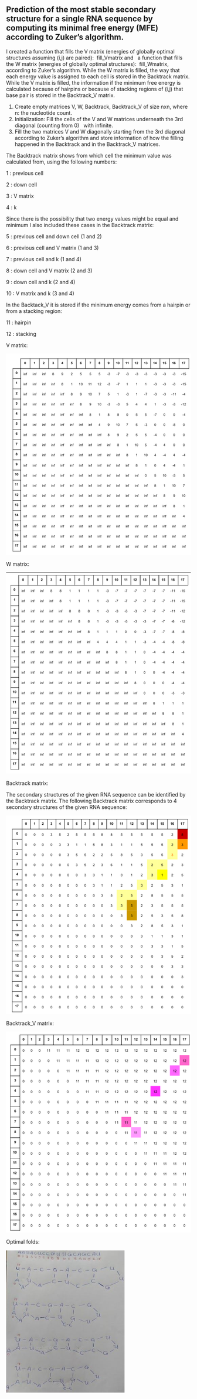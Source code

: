## Prediction of the most stable secondary structure for a single RNA sequence by computing its minimal free energy (MFE) according to Zuker’s algorithm.

I created a function that fills the V matrix (energies of globally optimal structures assuming (i,j)
are paired): ​ fill_Vmatrix​ and ​ ​ a function that fills the W matrix (energies of globally optimal
structures): ​ fill_Wmatrix, ​ according to Zuker’s algorithm. While the W matrix is filled, the way
that each energy value is assigned to each cell is stored in the Backtrack matrix. While the V
matrix is filled, the information if the minimum free energy is calculated because of hairpins or
because of stacking regions of (i,j) that base pair is stored in the Backtrack_V matrix.

1. Create empty matrices V, W, Backtrack, Backtrack_V of size nxn, where n: the
nucleotide count.
2. Initialization: Fill the cells of the V and W matrices underneath the 3rd diagonal
(counting from 0) ​ ​ with infinite.
3. Fill the two matrices V and W diagonally starting from the 3rd diagonal according to
Zuker’s algorithm and store information of how the filling happened in the Backtrack and
in the Backtrack_V matrices.

The Backtrack matrix shows from which cell the minimum value was calculated from, using the
following numbers:

1 : previous cell

2 : down cell

3 : V matrix

4 : k

Since there is the possibility that two energy values might be equal and minimum I also included
these cases in the Backtrack matrix:

5 : previous cell and down cell (1 and 2)

6 : previous cell and V matrix (1 and 3)

7 : previous cell and k (1 and 4)

8 : down cell and V matrix (2 and 3)

9 : down cell and k (2 and 4)

10 : V matrix and k (3 and 4)

In the Backtack_V it is stored if the minimum energy comes from a hairpin or from a stacking
region:

11 : hairpin

12 : stacking

V matrix:

![V matrix:](https://github.com/ourtheol/RNA_folding_Zuker_algo/blob/main/Pictures/Vmatrix.png)

W matrix:

![W matrix:](https://github.com/ourtheol/RNA_folding_Zuker_algo/blob/main/Pictures/Wmatrix.png)

Backtrack matrix:

The secondary structures of the given RNA sequence can be identified by the Backtrack matrix.
The following Backtrack matrix corresponds to 4 secondary structures of the given RNA sequence:

![Backtrack matrix:](https://github.com/ourtheol/RNA_folding_Zuker_algo/blob/main/Pictures/Backtrackmatrix.png)

Backtrack_V matrix:

![Backtrack_V matrix:](https://github.com/ourtheol/RNA_folding_Zuker_algo/blob/main/Pictures/Backtrack_V%20matrix.png)

Optimal folds:

![Optimal folds:](https://github.com/ourtheol/RNA_folding_Zuker_algo/blob/main/Pictures/folds.png)





